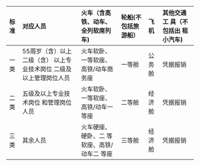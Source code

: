| 标准   | 对应人员                                                           | 火车（含高铁、动车、 全列软席列车)          | 轮船(不 包括旅 游船）   | 飞机   | 其他交通工 具（不包括出 租小汽车)   |
|:-------|:-------------------------------------------------------------------|:--------------------------------------------|:------------------------|:-------|:------------------------------------|
| 一类   | 55周岁（含）以上二级（含） 以上专业技术岗位 二级及以上管理岗位人员 | 火车软卧、一等软座、 高铁/动车商务座        | 一等舱                  | 公务舱 | 凭据报销                            |
| 二类   | 五级及以上专业技术岗位 和管理岗位人员                              | 火车软卧、一等软座、 高铁/动车一等座        | 二等舱                  | 经济舱 | 凭据报销                            |
| 三类   | 其余人员                                                           | 火车硬座、硬卧、二 等软座、高铁/动车二 等座 | 三等舱                  | 经济舱 | 凭据报销                            |
